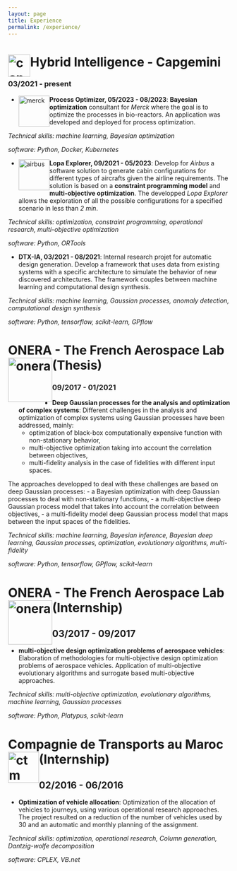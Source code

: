 ```yaml
---
layout: page
title: Experience
permalink: /experience/
---
```


# Hybrid Intelligence - Capgemini <img src="https://hebbalali.github.io/Hebbalali/assets/CAP.PA.png" alt="capgemini" style="float:left;width:50px;">
### 03/2021 - present

- <img src="https://hebbalali.github.io/Hebbalali/assets/png-transparent-merck-kgaa-logo-m-purple.png" alt="merck" style="float:left;width:70px;"> **Process Optimizer, 05/2023 - 08/2023**: **Bayesian optimization** consultant for *Merck* where the goal is to optimize the processes in bio-reactors. An application was developed and deployed for process optimization. 

*Technical skills: machine learning, Bayesian optimization*

*software: Python, Docker, Kubernetes*


- <img src="https://hebbalali.github.io/Hebbalali/assets/Airbus-Logo-700x394.png" alt="airbus" style="float:left;width:70px;"> **Lopa Explorer, 09/2021 - 05/2023**: Develop for *Airbus* a software solution to generate cabin configurations for different types of aircrafts given the airline requirements. The solution is based on a **constraint programming model** and **multi-objective optimization**. The developped *Lopa Explorer* allows the exploration of all the possible configurations for a specified scenario in less than *2 min*.  

*Technical skills: optimization, constraint programming, operational research, multi-objective optimization*

*software: Python, ORTools*

- **DTX-IA, 03/2021 - 08/2021**:  Internal research projet for automatic design generation. Develop a framework that uses data from existing systems with a specific architecture to simulate the behavior of new discovered architectures. The framework couples between machine learning and computational design synthesis. 

*Technical skills: machine learning, Gaussian processes, anomaly detection, computational design synthesis*

*software: Python, tensorflow, scikit-learn, GPflow*

# ONERA - The French Aerospace Lab (Thesis) <img src="https://hebbalali.github.io/Hebbalali/assets/onera_logo.png" alt="onera" style="float:left;width:100px;">
### 09/2017 - 01/2021

- **Deep Gaussian processes for the analysis and optimization of complex systems**: Different challenges in the analysis and optimization of complex systems using Gaussian processes have been addressed, mainly: 
    - optimization of black-box computationally expensive function with non-stationary behavior,
    - multi-objective optimization taking into account the correlation between objectives,
    - multi-fidelity analysis in the case of fidelities with different input spaces.


The approaches developped to deal with these challenges are based on deep Gaussian processes:
    - a Bayesian optimization with deep Gaussian processes to deal with non-stationary functions,
    - a multi-objective deep Gaussian process model that takes into account the correlation between objectives,
    - a multi-fidelity model deep Gaussian process model that maps between the input spaces of the fidelities.

*Technical skills: machine learning, Bayesian inference, Bayesian deep learning, Gaussian processes, optimization, evolutionary algorithms, multi-fidelity*

*software: Python, tensorflow, GPflow, scikit-learn*

# ONERA - The French Aerospace Lab (Internship) <img src="https://hebbalali.github.io/Hebbalali/assets/onera_logo.png" alt="onera" style="float:left;width:100px;">
## 03/2017 - 09/2017

- **multi-objective design optimization problems of aerospace vehicles**: Elaboration of methodologies for multi-objective design optimization problems of aerospace vehicles. Application of multi-objective evolutionary algorithms and surrogate based multi-objective approaches. 

*Technical skills: multi-objective optimization, evolutionary algorithms, machine learning, Gaussian processes*

*software: Python, Platypus, scikit-learn*

# Compagnie de Transports au Maroc (Internship) <img src="https://hebbalali.github.io/Hebbalali/assets/logo_ctm.png" alt="ctm" style="float:left;width:70px;">
## 02/2016 - 06/2016

- **Optimization of vehicle allocation**: Optimization of the allocation of vehicles to journeys, using various operational research approaches. The project resulted on a reduction of the number of vehicles used by 30 and an automatic and monthly planning of the
assignment.

*Technical skills: optimization, operational research, Column generation, Dantzig-wolfe decomposition* 

*software: CPLEX, VB.net*

